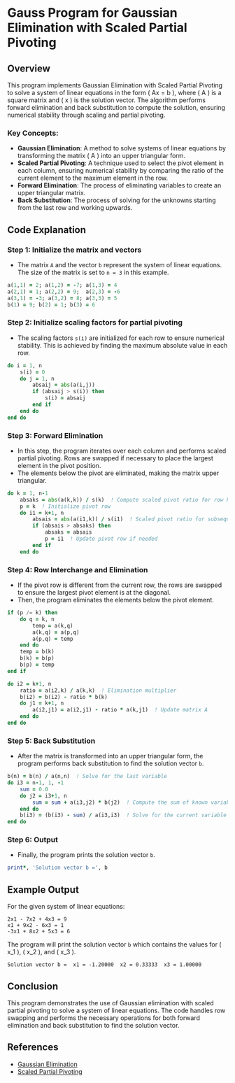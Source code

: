 # Gauss Program for Gaussian Elimination with Scaled Partial Pivoting

## Overview
This program implements Gaussian Elimination with Scaled Partial Pivoting to solve a system of linear equations in the form \( Ax = b \), where \( A \) is a square matrix and \( x \) is the solution vector. The algorithm performs forward elimination and back substitution to compute the solution, ensuring numerical stability through scaling and partial pivoting.

### Key Concepts:
- **Gaussian Elimination**: A method to solve systems of linear equations by transforming the matrix \( A \) into an upper triangular form.
- **Scaled Partial Pivoting**: A technique used to select the pivot element in each column, ensuring numerical stability by comparing the ratio of the current element to the maximum element in the row.
- **Forward Elimination**: The process of eliminating variables to create an upper triangular matrix.
- **Back Substitution**: The process of solving for the unknowns starting from the last row and working upwards.

## Code Explanation

### Step 1: Initialize the matrix and vectors
- The matrix `A` and the vector `b` represent the system of linear equations. The size of the matrix is set to `n = 3` in this example.

```fortran
a(1,1) = 2; a(1,2) = -7; a(1,3) = 4
a(2,1) = 1; a(2,2) = 9;  a(2,3) = -6
a(3,1) = -3; a(3,2) = 8; a(3,3) = 5
b(1) = 9; b(2) = 1; b(3) = 6
```

### Step 2: Initialize scaling factors for partial pivoting
- The scaling factors `s(i)` are initialized for each row to ensure numerical stability. This is achieved by finding the maximum absolute value in each row.

```fortran
do i = 1, n
    s(i) = 0
    do j = 1, n
        absaij = abs(a(i,j))
        if (absaij > s(i)) then
            s(i) = absaij
        end if
    end do
end do
```

### Step 3: Forward Elimination
- In this step, the program iterates over each column and performs scaled partial pivoting. Rows are swapped if necessary to place the largest element in the pivot position.
- The elements below the pivot are eliminated, making the matrix upper triangular.

```fortran
do k = 1, n-1
    absaks = abs(a(k,k)) / s(k)  ! Compute scaled pivot ratio for row k
    p = k  ! Initialize pivot row
    do i1 = k+1, n
        absais = abs(a(i1,k)) / s(i1)  ! Scaled pivot ratio for subsequent rows
        if (absais > absaks) then
            absaks = absais
            p = i1  ! Update pivot row if needed
        end if
    end do
```

### Step 4: Row Interchange and Elimination
- If the pivot row is different from the current row, the rows are swapped to ensure the largest pivot element is at the diagonal.
- Then, the program eliminates the elements below the pivot element.

```fortran
if (p /= k) then
    do q = k, n
        temp = a(k,q)
        a(k,q) = a(p,q)
        a(p,q) = temp
    end do
    temp = b(k)
    b(k) = b(p)
    b(p) = temp
end if

do i2 = k+1, n
    ratio = a(i2,k) / a(k,k)  ! Elimination multiplier
    b(i2) = b(i2) - ratio * b(k)
    do j1 = k+1, n
        a(i2,j1) = a(i2,j1) - ratio * a(k,j1)  ! Update matrix A
    end do
end do
```

### Step 5: Back Substitution
- After the matrix is transformed into an upper triangular form, the program performs back substitution to find the solution vector `b`.

```fortran
b(n) = b(n) / a(n,n)  ! Solve for the last variable
do i3 = n-1, 1, -1
    sum = 0.0
    do j2 = i3+1, n
        sum = sum + a(i3,j2) * b(j2)  ! Compute the sum of known variables
    end do
    b(i3) = (b(i3) - sum) / a(i3,i3)  ! Solve for the current variable
end do
```

### Step 6: Output
- Finally, the program prints the solution vector `b`.

```fortran
print*, 'Solution vector b =', b
```

## Example Output

For the given system of linear equations:
```
2x1 - 7x2 + 4x3 = 9
x1 + 9x2 - 6x3 = 1
-3x1 + 8x2 + 5x3 = 6
```

The program will print the solution vector `b` which contains the values for \( x_1 \), \( x_2 \), and \( x_3 \).

```
Solution vector b =  x1 = -1.20000  x2 = 0.33333  x3 = 1.00000
```

## Conclusion
This program demonstrates the use of Gaussian elimination with scaled partial pivoting to solve a system of linear equations. The code handles row swapping and performs the necessary operations for both forward elimination and back substitution to find the solution vector.

## References
- [Gaussian Elimination](https://en.wikipedia.org/wiki/Gaussian_elimination)
- [Scaled Partial Pivoting](https://en.wikipedia.org/wiki/Partial_pivoting)







